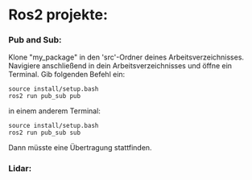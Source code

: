# Ros2 projekte:
### Pub and Sub:
Klone "my_package" in den 'src'-Ordner deines Arbeitsverzeichnisses. Navigiere anschließend in dein Arbeitsverzeichnisses und öffne ein Terminal. Gib folgenden Befehl ein:
```console
source install/setup.bash 
ros2 run pub_sub pub
```
in einem anderem Terminal:
```console
source install/setup.bash 
ros2 run pub_sub sub
```
Dann müsste eine Übertragung stattfinden.
### Lidar:
